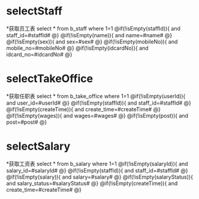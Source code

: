 selectStaff
===
*获取员工表
select * from b_staff where 1=1
@if(!isEmpty(staffId)){
and staff_id=#staffId#
@}
@if(!isEmpty(name)){
and name=#name#
@}
@if(!isEmpty(sex)){
and sex=#sex#
@}
@if(!isEmpty(mobileNo)){
and mobile_no=#mobileNo#
@}
@if(!isEmpty(idcardNo)){
and idcard_no=#idcardNo#
@}

selectTakeOffice
===
*获取任职表
select * from b_take_office where 1=1
@if(!isEmpty(userId)){
and user_id=#userId#
@}
@if(!isEmpty(staffId)){
and staff_id=#staffId#
@}
@if(!isEmpty(createTime)){
and create_time=#createTime#
@}
@if(!isEmpty(wages)){
and wages=#wages#
@}
@if(!isEmpty(post)){
and post=#post#
@}

selectSalary
===
*获取工资表
select * from b_salary where 1=1
@if(!isEmpty(salaryId)){
and salary_id=#salaryId#
@}
@if(!isEmpty(staffId)){
and staff_id=#staffId#
@}
@if(!isEmpty(salary)){
and salary=#salary#
@}
@if(!isEmpty(salaryStatus)){
and salary_status=#salaryStatus#
@}
@if(!isEmpty(createTime)){
and create_time=#createTime#
@}